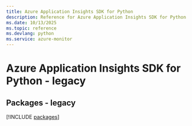 ```yaml
---
title: Azure Application Insights SDK for Python
description: Reference for Azure Application Insights SDK for Python
ms.date: 10/13/2025
ms.topic: reference
ms.devlang: python
ms.service: azure-monitor
---
```

# Azure Application Insights SDK for Python - legacy
## Packages - legacy
[!INCLUDE [packages](application-insights-index.md)]